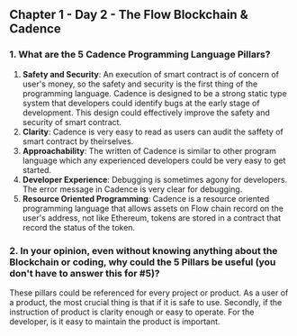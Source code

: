 ## Chapter 1 - Day 2 - The Flow Blockchain & Cadence

### 1. What are the 5 Cadence Programming Language Pillars?

1. **Safety and Security**: An execution of smart contract is of concern of user's money, so the safety and security is the first thing of the programming language. Cadence is designed to be a strong static type system that developers could identify bugs at the early stage of development. This design could effectively improve the safety and security of smart contract.
2. **Clarity**: Cadence is very easy to read as users can audit the saffety of smart contract by theirselves.
3. **Approachability**: The written of Cadence is similar to other program language which any experienced developers could be very easy to get started.
4. **Developer Experience**: Debugging is sometimes agony for developers. The error message in Cadence is very clear for debugging.
5. **Resource Oriented Programming**: Cadence is a resource oriented programming language that allows assets on Flow chain record on the user's address, not like Ethereum, tokens are stored in a contract that record the status of the token.

### 2. In your opinion, even without knowing anything about the Blockchain or coding, why could the 5 Pillars be useful (you don't have to answer this for #5)?

These pillars could be referenced for every project or product. As a user of a product, the most crucial thing is that if it is safe to use. Secondly, if the instruction of product is clarity enough or easy to operate. For the developer, is it easy to maintain the product is important.
